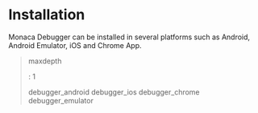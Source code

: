 Installation
============

Monaca Debugger can be installed in several platforms such as Android,
Android Emulator, iOS and Chrome App.

> maxdepth
>
> :   1
>
> debugger\_android debugger\_ios debugger\_chrome debugger\_emulator
